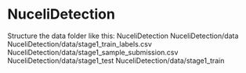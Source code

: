 # NuceliDetection

Structure the data folder like this:
NuceliDetection
NuceliDetection/data
NuceliDetection/data/stage1_train_labels.csv
NuceliDetection/data/stage1_sample_submission.csv
NuceliDetection/data/stage1_test
NuceliDetection/data/stage1_train